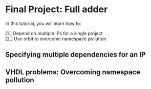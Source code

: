 # Final Project: Full adder

In this tutorial, you will learn how to:

[1.] Depend on multiple IPs for a single project  
[2.] Use orbit to overcome namespace pollution  

## Specifying multiple dependencies for an IP


## VHDL problems: Overcoming namespace pollution

